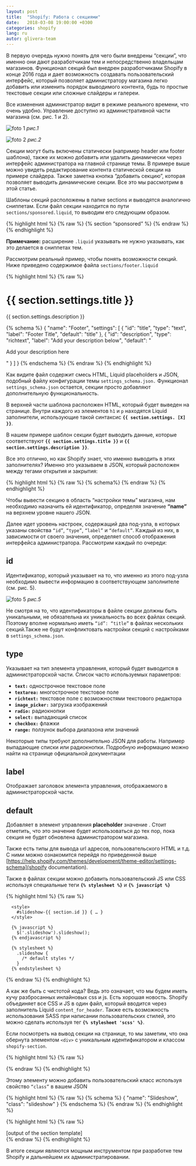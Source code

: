 ```yaml
---
layout: post
title:  "Shopify: Работа с секциями"
date:   2018-03-08 19:00:00 +0300
categories: shopify
lang: ru
autor: glivera-team
---
```


В первую очередь нужно понять для чего были внедрены “секции”, что именно они дают разработчикам тем и непосредственно владельцам магазинов. Функционал секций был внедрен разработчиками Shopify в конце 2016 года и дает возможность создавать пользовательский интерфейс, который позволяет администратору магазина легко добавить или изменить порядок выводимого контента, будь то простые текстовые секции или сложные слайдеры и галереи.

Все изменения администратор видит в режиме реального времени, что очень удобно. Управление доступно из административной части магазина (см. рис. 1 и 2).

![foto 1](https://github.com/glivera-team/Wiki/blob/master/img/sect1.jpg)
_рис.1_

![foto 2](https://github.com/glivera-team/Wiki/blob/master/img/sect2.jpg)
_рис.2_

Секции могут быть включены статически (например header или footer шаблона), также их можно добавить или удалить динамически через интерфейс администратора на главной странице темы. В примере выше можно увидеть редактирование контента статической секции на примере слайдера. Также заметна кнопка “добавить секцию”, которая позволяет выводить динамические секции. Все это мы рассмотрим в этой статье.

Шаблоны секций расположены в папке sections и выводятся аналогично сниппетам. Если файл секции находится по пути `sections/sponsored.liquid`, то выводим его следующим образом.

{% highlight html %}
    {% raw  %}
        {% section “sponsored” %}
    {% endraw %}
{% endhighlight %}

**Примечание:** расширение `.liquid` указывать не нужно указывать, как это делается в сниппетах тем.

Рассмотрим реальный пример, чтобы понять возможности секций. Ниже приведено содержимое файла `sections/footer.liquid`

{% highlight html %}
  {% raw  %}
      <h1>{{ section.settings.title }}</h1>
      <p>{{ section.settings.description }}</p>
      {% schema %}
        {
          "name": "Footer",
          "settings": [
            {
              "id": "title",
              "type": "text",
              "label": "Footer Title",
              "default": "title"
            },
            {
              "id": "description",
              "type": "richtext",
              "label": "Add your description below",
              "default": "<p>Add your description here</p>"
            }
          ]
        }
      {% endschema %}
  {% endraw %}
{% endhighlight %}


Как видите файл содержит смесь HTML, Liquid placeholders и JSON, подобный файлу конфигурации темы `settings_schema.json.` Функционал `settings_schema.json` остается, секции просто добавляют дополнительную функциональность.

В верхней части шаблона расположен HTML, который будет выведен на странице. Внутри каждого из элементов `h1` и `p` находятся Liquid заполнители, использующие такой синтаксис **`{{ section.settings. [X] }}`**.

В нашем примере шаблон секции будет выводить данные, которые соответствуют **`{{ section.settings.title }}`** и **`{{ section.settings.description }}`**.

Все это отлично, но как Shopify знает, что именно выводить в этих заполнителях? Именно это указываем в JSON, который расположен между тегами открытия и закрытия:

{% highlight html %}
    {% raw  %}
       {% schema%}
    {% endraw %}
{% endhighlight %}

Чтобы вывести секцию в область “настройки темы” магазина, нам необходимо назначить ей идентификатор, определяя значение **“name”** на верхнем уровне нашего JSON.

Далее идет уровень настроек, содержащий два под-узла, в которых указаны свойства `“id”`, `“type”`, `“label”` и `“default”`. Каждый из них, в зависимости от своего значения, определяет способ отображения интерфейса администратора. Рассмотрим каждый по очереди:

## **id**

Идентификатор, который указывает на то, что именно из этого под-узла необходимо вывести информацию в соответствующем заполнителе (см. рис. 5).

![foto 5](https://github.com/glivera-team/Wiki/blob/master/img/sect5.jpg)
_рис.5_

Не смотря на то, что идентификаторы в файле секции должны быть уникальными, не обязательна их уникальность во всех файлах секций. Поэтому вполне нормально иметь  `“id”: “title”` в файлах нескольких секций.Также не будут конфликтовать настройки секций с настройками в `settings_schema.json`.

## **type**

Указывает на тип элемента управления, который будет выводится в администраторской части. Список часто используемых параметров:

* **`text:`** однострочное текстовое поле
* **`textarea:`** многострочное текстовое поле
* **`richtext:`** текстовое поле с возможностями текстового редактора
* **`image_picker:`** загрузка изображений
* **`radio:`** радиокнопки
* **`select:`** выпадающий список
* **`checkbox:`** флажки
* **`range:`** ползунок выбора диапазона или значений

Некоторые типы требуют дополнительно JSON для работы. Например выпадающие списки или радиокнопки. Подробную информацию можно найти на странице официальной документации

## **label**

Отображает заголовок элемента управления, отображаемого в администраторской части.

## **default**

Добавляет в элемент управления **placeholder** значение . Стоит отметить, что это значение будет использоваться до тех пор, пока секция не будет обновлена администратором магазина.

Также есть типы для вывода url адресов, пользовательского HTML и т.д. С ними можно ознакомится перейдя по приведенной выше [https://help.shopify.com/themes/development/theme-editor/settings-schema](shopify documentation).

Также в файлах секции можно добавить пользовательский JS или CSS используя специальные теги **`{% stylesheet %}`** и **`{% javascript %}`**

{% highlight html %}
  {% raw %}
      <div class="slideshow" id="slideshow-{{ section.id }}"></div>
    
      <style>
        #slideshow-{{ section.id }} { … }
      </style>
    
      {% javascript %}
        $('.slideshow').slideshow();
      {% endjavascript %}
    
      {% stylesheet %}
        .slideshow {
          /* default styles */
        }
      {% endstylesheet %}
  {% endraw %}
{% endhighlight %}

А как же быть с чистотой кода? Ведь это означает, что мы будем иметь кучу разбросанных инлайновых css и js. Есть хорошая новость. Shopify объединяет все CSS и JS в один файл, который вводится через заполнитель Liquid `content_for_header`. Также есть возможность использования SASS при написании пользовательских стилей, это можно сделать используя тег  **`{% stylesheet 'scss' %}`**.

Если посмотреть на вывод секции на странице, то мы заметим, что она обернута элементом `<div>` с уникальным идентификатором и классом `shopify-section`.

{% highlight html %}
  {% raw %}
    <div id="shopify-section-footer" class="shopify-section">
  {% endraw %}
{% endhighlight %}

Этому элементу можно добавить пользовательский класс используя свойство `“class”` в вашем JSON

{% highlight html %}
  {% raw %}
      {% schema %}
        {
          "name": "Slideshow",
          "class": "slideshow"
        }
      {% endschema %}
  {% endraw %}
{% endhighlight %}

{% highlight html %}
  {% raw %}
      <div id="shopify-section-[id]" class="shopify-section slideshow">
        [output of the section template]
      </div>
  {% endraw %}
{% endhighlight %}

В итоге секции являются мощным инструментом при разработке тем Shopify и дальнейшем их администратировании.
